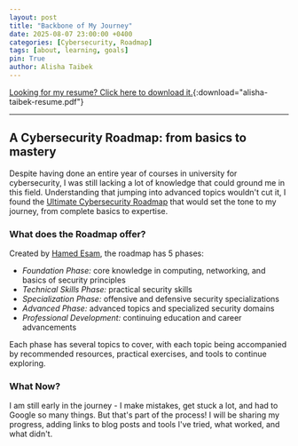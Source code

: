 ```yaml
---
layout: post
title: "Backbone of My Journey"
date: 2025-08-07 23:00:00 +0400
categories: [Cybersecurity, Roadmap]
tags: [about, learning, goals]
pin: True
author: Alisha Taibek
---
```


[Looking for my resume? Click here to download it.](/assets/files/alisha-taibek-resume.pdf){:download="alisha-taibek-resume.pdf"}

---

## A Cybersecurity Roadmap: from basics to mastery

Despite having done an entire year of courses in university for cybersecurity, I was still lacking a lot of knowledge that could ground me in this field. Understanding that jumping into advanced topics wouldn't cut it, I found the [Ultimate Cybersecurity Roadmap](https://github.com/Hamed233/Cybersecurity-Mastery-Roadmap) that would set the tone to my journey, from complete basics to expertise.

### What does the Roadmap offer?

Created by [Hamed Esam](https://hamedesam.info/), the roadmap has 5 phases:
- *Foundation Phase:* core knowledge in computing, networking, and basics of security principles
- *Technical Skills Phase:* practical security skills
- *Specialization Phase:* offensive and defensive security specializations
- *Advanced Phase:* advanced topics and specialized security domains
- *Professional Development:* continuing education and career advancements

Each phase has several topics to cover, with each topic being accompanied by recommended resources, practical exercises, and tools to continue exploring. 

### What Now? 

I am still early in the journey - I make mistakes, get stuck a lot, and had to Google so many things. But that's part of the process! I will be sharing my progress, adding links to blog posts and tools I've tried, what worked, and what didn't. 

